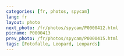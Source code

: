 ```yaml
---
categories: [fr, photos, spycam]
lang: fr
layout: photo
next_photo: /fr/photos/spycam/P0000412.html
picname: P0000413
prev_photo: /fr/photos/spycam/P0000415.html
tags: [Fotofalle, Leopard, Leopards]
---
```

